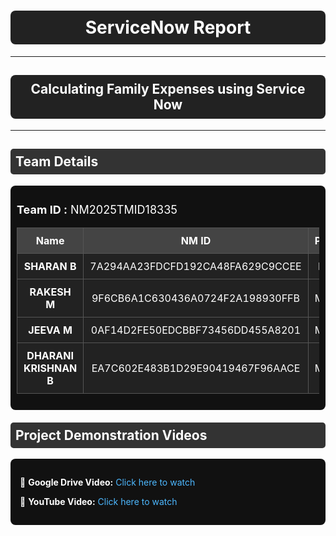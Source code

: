<h1 style="text-align:center; color:white; background:#222; padding:10px; border-radius:8px;">
  ServiceNow Report
</h1>
<hr>
<h2 style="text-align:center; color:white; background:#222; padding:10px; border-radius:8px;">
  Calculating Family Expenses using Service Now
</h2>
<hr>
<h2 style="color:white; background:#333; padding:8px; border-radius:5px;">
  Team Details
</h2>

<div style="background:#111; padding:10px; border-radius:8px;">
  <p style="color:white; font-size:18px;">
    <b>Team ID :</b> NM2025TMID18335
  </p>

  <table style="width:100%; border-collapse:collapse; background:#222; color:white; text-align:center;">
    <tr style="background:#444;">
      <th style="padding:10px; border:1px solid #555;">Name</th>
      <th style="padding:10px; border:1px solid #555;">NM ID</th>
      <th style="padding:10px; border:1px solid #555;">Position</th>
    </tr>
    <tr>
      <td style="padding:10px; border:1px solid #555;"><b>SHARAN B</b></td>
      <td style="padding:10px; border:1px solid #555;">7A294AA23FDCFD192CA48FA629C9CCEE</td>
      <td style="padding:10px; border:1px solid #555;">Leader</td>
    </tr>
    <tr>
      <td style="padding:10px; border:1px solid #555;"><b>RAKESH M</b></td>
      <td style="padding:10px; border:1px solid #555;">9F6CB6A1C630436A0724F2A198930FFB</td>
      <td style="padding:10px; border:1px solid #555;">Member</td>
    </tr>
    <tr>
      <td style="padding:10px; border:1px solid #555;"><b>JEEVA M</b></td>
      <td style="padding:10px; border:1px solid #555;">0AF14D2FE50EDCBBF73456DD455A8201</td>
      <td style="padding:10px; border:1px solid #555;">Member</td>
    </tr>
    <tr>
      <td style="padding:10px; border:1px solid #555;"><b>DHARANI KRISHNAN B</b></td>
      <td style="padding:10px; border:1px solid #555;">EA7C602E483B1D29E90419467F96AACE</td>
      <td style="padding:10px; border:1px solid #555;">Member</td>
    </tr>
  </table>
</div>

<h2 style="color:white; background:#333; padding:8px; border-radius:5px; margin-top:20px;">
  Project Demonstration Videos
</h2>

<div style="background:#111; padding:15px; border-radius:8px; color:white;">
  <p>📌 <b>Google Drive Video:</b> 
     <a href="https://drive.google.com/file/d/19DzPvXHoUtsD8Zzt8BPrnfJWQhkZZopS/view?usp=sharing" 
        style="color:#4DB8FF; text-decoration:none;" target="_blank">Click here to watch</a>
  </p>
  <p>📌 <b>YouTube Video:</b> 
     <a href="https://youtu.be/Gn_Rw2OWFbI" 
        style="color:#4DB8FF; text-decoration:none;" target="_blank">Click here to watch</a>
  </p>
</div>
